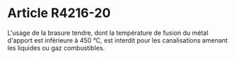 # Article R4216-20

  
L'usage de la brasure tendre, dont la température de fusion du métal d'apport est inférieure à 450 °C, est interdit pour les canalisations amenant les liquides ou gaz combustibles.